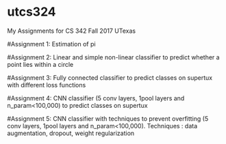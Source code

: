 # utcs324
My Assignments for CS 342 Fall 2017 UTexas 

#Assignment 1: Estimation of pi

#Assignment 2: Linear and simple non-linear classifier to predict whether a point lies within a circle

#Assignment 3: Fully connected classifier to predict classes on supertux with different loss functions

#Assignment 4: CNN classifier (5 conv layers, 1pool layers and n_param<100,000) to predict classes on supertux 

#Assignment 5: CNN classifier with techniques to prevent overfitting (5 conv layers, 1pool layers and n_param<100,000). Techniques : data augmentation, dropout, weight regularization

